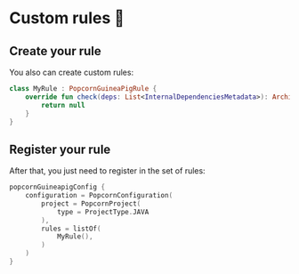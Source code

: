 # Custom rules 📝

## Create your rule

You also can create custom rules:

```kotlin
class MyRule : PopcornGuineaPigRule {
    override fun check(deps: List<InternalDependenciesMetadata>): ArchitectureViolationError? {
        return null
    }
}
```

## Register your rule

After that, you just need to register in the set of rules:

```kotlin
popcornGuineapigConfig {
    configuration = PopcornConfiguration(
        project = PopcornProject(
            type = ProjectType.JAVA
        ),
        rules = listOf(
            MyRule(),
        )
    )
}
```
